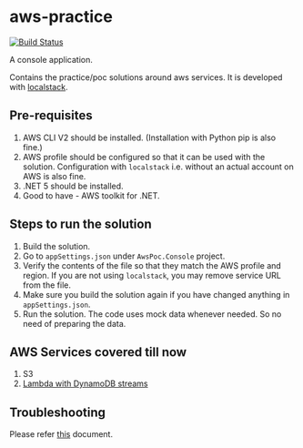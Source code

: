 # aws-practice

[![Build Status](https://travis-ci.com/yogbhavsar/aws-practice.svg?branch=main)](https://travis-ci.com/github/yogbhavsar/aws-practice)

A console application.

Contains the practice/poc solutions around aws services. It is developed with [localstack](https://github.com/localstack/localstack).

## Pre-requisites
1. AWS CLI V2 should be installed. (Installation with Python pip is also fine.)
2. AWS profile should be configured so that it can be used with the solution. Configuration with `localstack` i.e. without an actual account on AWS is also fine.
3. .NET 5 should be installed.
4. Good to have - AWS toolkit for .NET.

## Steps to run the solution
1. Build the solution.
2. Go to `appSettings.json` under `AwsPoc.Console` project.
3. Verify the contents of the file so that they match the AWS profile and region. If you are not using `localstack`, you may remove service URL from the file.
4. Make sure you build the solution again if you have changed anything in `appSettings.json`.
5. Run the solution. The code uses mock data whenever needed. So no need of preparing the data.

## AWS Services covered till now
1. S3
2. [Lambda with DynamoDB streams](DynamoChangesLogger/README.md)

## Troubleshooting
Please refer [this](Troubleshooting.md) document.